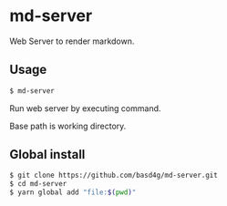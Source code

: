 # md-server

Web Server to render markdown.

## Usage

```sh
$ md-server
```

Run web server by executing command.

Base path is working directory.

## Global install

```sh
$ git clone https://github.com/basd4g/md-server.git
$ cd md-server
$ yarn global add "file:$(pwd)"
```
